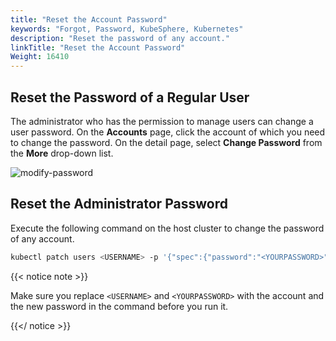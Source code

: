 ```yaml
---
title: "Reset the Account Password"
keywords: "Forgot, Password, KubeSphere, Kubernetes"
description: "Reset the password of any account."
linkTitle: "Reset the Account Password"
Weight: 16410
---
```


## Reset the Password of a Regular User

The administrator who has the permission to manage users can change a user password. On the **Accounts** page, click the account of which you need to change the password. On the detail page, select **Change Password** from the **More** drop-down list.

![modify-password](/images/docs/faq/forgot-password/modify-password.png)

## Reset the Administrator Password

Execute the following command on the host cluster to change the password of any account.

```bash
kubectl patch users <USERNAME> -p '{"spec":{"password":"<YOURPASSWORD>"}}' --type='merge' && kubectl annotate users <USERNAME> iam.kubesphere.io/password-encrypted-
```

{{< notice note >}}

Make sure you replace `<USERNAME>` and `<YOURPASSWORD>` with the account and the new password in the command before you run it.

{{</ notice >}} 